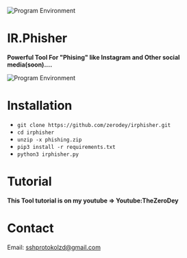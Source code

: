 ![Program Environment](https://s17.picofile.com/file/8426013292/Your_paragraph_text_4_.png)

# IR.Phisher
**Powerful Tool For "Phising" like Instagram and Other social media(soon)....**

![Program Environment](https://github.com/zerodey/irphisher/blob/main/github.png)

# Installation

* `git clone https://github.com/zerodey/irphisher.git`
* `cd irphisher`
* `unzip -x phishing.zip`
* `pip3 install -r requirements.txt`
* `python3 irphisher.py`

# Tutorial
**This Tool tutorial is on my youtube => Youtube:TheZeroDey**

# Contact
Email: sshprotokolzd@gmail.com

